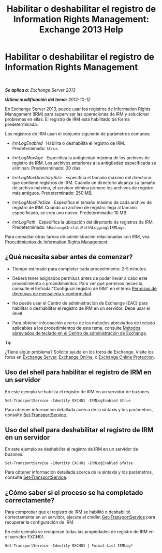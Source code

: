 ﻿---
title: 'Habilitar o deshabilitar el registro de Information Rights Management: Exchange 2013 Help'
TOCTitle: Habilitar o deshabilitar el registro de Information Rights Management
ms:assetid: 6933bc65-4d98-4878-9167-0e9eaac68b6b
ms:mtpsurl: https://technet.microsoft.com/es-es/library/Ff686962(v=EXCHG.150)
ms:contentKeyID: 49895681
ms.date: 05/22/2018
mtps_version: v=EXCHG.150
ms.translationtype: MT
---

# Habilitar o deshabilitar el registro de Information Rights Management

 

_**Se aplica a:** Exchange Server 2013_

_**Última modificación del tema:** 2012-10-12_

En Exchange Server 2013, puede usar los registros de Information Rights Management (IRM) para supervisar las operaciones de IRM y solucionar problemas en ellas. El registro de IRM está habilitado de forma predeterminada.

Los registros de IRM usan el conjunto siguiente de parámetros comunes:

  - *IrmLogEnabled*   Habilita o deshabilita el registro de IRM. Predeterminado: `$true`.

  - *IrmLogMaxAge*   Especifica la antigüedad máxima de los archivos de registro de IRM. Los archivos anteriores a la antigüedad especificada se eliminan. Predeterminado: 30 días.

  - *IrmLogMaxDirectorySize*   Especifica el tamaño máximo del directorio que contiene registros de IRM. Cuando un directorio alcanza su tamaño de archivo máximo, el servidor elimina primero los archivos de registro más antiguos. Predeterminado: 250 MB.

  - *IrmLogMaxFileSize*   Especifica el tamaño máximo de cada archivo de registro de IRM. Cuando un archivo de registro llega al tamaño especificado, se crea uno nuevo. Predeterminado: 10 MB.

  - *IrmLogPath*   Especifica la ubicación del directorio de registros de IRM. Predeterminado: `%ExchangeInstallPath%Logging\IRMLogs`.

Para consultar otras tareas de administración relacionadas con IRM, vea [Procedimientos de Information Rights Management](information-rights-management-procedures-exchange-2013-help.md).

## ¿Qué necesita saber antes de comenzar?

  - Tiempo estimado para completar cada procedimiento: 2-5 minutos.

  - Deberá tener asignados permisos antes de poder llevar a cabo este procedimiento o procedimientos. Para ver qué permisos necesita, consulte el Entrada "Configurar registro de IRM" en el tema [Permisos de directivas de mensajería y conformidad](messaging-policy-and-compliance-permissions-exchange-2013-help.md).

  - No puede usar el Centro de administración de Exchange (EAC) para habilitar o deshabilitar el registro de IRM en un servidor. Debe usar el Shell

  - Para obtener información acerca de los métodos abreviados de teclado aplicables a los procedimientos de este tema, consulte [Métodos abreviados de teclado en el Centro de administración de Exchange](keyboard-shortcuts-in-the-exchange-admin-center-exchange-online-protection-help.md).


> [!TIP]
> ¿Tiene algún problema? Solicite ayuda en los foros de Exchange. Visite los foros en <A href="https://go.microsoft.com/fwlink/p/?linkid=60612">Exchange Server</A>, <A href="https://go.microsoft.com/fwlink/p/?linkid=267542">Exchange Online</A>, o <A href="https://go.microsoft.com/fwlink/p/?linkid=285351">Exchange Online Protection</A>.



## Uso del shell para habilitar el registro de IRM en un servidor

En este ejemplo se habilita el registro de IRM en un servidor de buzones.

    Set-TransportService -Identity EXCH01 -IRMLogEnabled $true

Para obtener información detallada acerca de la sintaxis y los parámetros, consulte [Set-TransportService](https://technet.microsoft.com/es-es/library/jj215682\(v=exchg.150\)).

## Uso del shell para deshabilitar el registro de IRM en un servidor

En este ejemplo se deshabilita el registro de IRM en un servidor de buzones.

    Set-TransportService -Identity EXCH01 -IRMLogEnabled $false

Para obtener información detallada acerca de la sintaxis y los parámetros, consulte [Set-TransportService](https://technet.microsoft.com/es-es/library/jj215682\(v=exchg.150\)).

## ¿Cómo saber si el proceso se ha completado correctamente?

Para comprobar que el registro de IRM se habilitó o deshabilitó correctamente en un servidor, ejecute el cmdlet [Get-TransportService](https://technet.microsoft.com/es-es/library/jj215746\(v=exchg.150\)) para recuperar la configuración de IRM.

En este ejemplo se recuperan todas las propiedades de registro de IRM en el servidor EXCH01.

    Get-TransportService -Identity EXCH01 | Format-List IRMLog*

